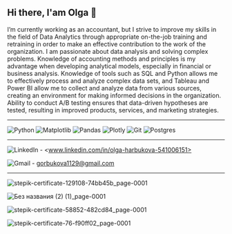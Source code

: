 ## Hi there, I'am Olga 👋
I’m currently working as an accountant, but I strive to improve my skills in the field of Data Analytics through appropriate on-the-job training and retraining in order to make an effective contribution to the work of the organization.
I am passionate about data analysis and solving complex problems. Knowledge of accounting methods and principles is my advantage when developing analytical models, especially in financial or business analysis. Knowledge of tools such as SQL and Python allows me to effectively process and analyze complex data sets, and Tableau and Power BI allow me to collect and analyze data from various sources, creating an environment for making informed decisions in the organization. Ability to conduct A/B testing ensures that data-driven hypotheses are tested, resulting in improved products, services, and marketing strategies.

---
![Python](https://img.shields.io/badge/python-3670A0?style=for-the-badge&logo=python&logoColor=ffdd54)
![Matplotlib](https://img.shields.io/badge/Matplotlib-%23ffffff.svg?style=for-the-badge&logo=Matplotlib&logoColor=black)
![Pandas](https://img.shields.io/badge/pandas-%23150458.svg?style=for-the-badge&logo=pandas&logoColor=white)
![Plotly](https://img.shields.io/badge/Plotly-%233F4F75.svg?style=for-the-badge&logo=plotly&logoColor=white)
![Git](https://img.shields.io/badge/git-%23F05033.svg?style=for-the-badge&logo=git&logoColor=white)
![Postgres](https://img.shields.io/badge/postgres-%23316192.svg?style=for-the-badge&logo=postgresql&logoColor=white)

---

![LinkedIn](https://img.shields.io/badge/linkedin-%230077B5.svg?style=for-the-badge&logo=linkedin&logoColor=white) - <www.linkedin.com/in/olga-harbukova-541006151>

![Gmail](https://img.shields.io/badge/Gmail-D14836?style=for-the-badge&logo=gmail&logoColor=white) - gorbukova1129@gmail.com

---
![stepik-certificate-129108-74bb45b_page-0001](https://github.com/user-attachments/assets/f7575cf0-5d20-457f-a0e9-293239c1b4bf)

![Без названия (2) (1)_page-0001](https://github.com/user-attachments/assets/3a242227-8286-42c2-99d3-7ca9580c405b)

![stepik-certificate-58852-482cd84_page-0001](https://github.com/user-attachments/assets/6e2e2912-8352-42c3-ae6d-ed77a1d9d4cb)

![stepik-certificate-76-f90ff02_page-0001](https://github.com/user-attachments/assets/0ed3ae02-9868-4f23-9def-6098caae7c6b)


<!--
**Oleftina1/Oleftina1** is a ✨ _special_ ✨ repository because its `README.md` (this file) appears on your GitHub profile.

Here are some ideas to get you started:

- 🔭 I’m currently working...
- 🌱 I’m currently learning ...
- 👯 I’m looking to collaborate on ...
- 🤔 I’m looking for help with ...
- 💬 Ask me about ...
- 📫 How to reach me: ...
- 😄 Pronouns: ...
- ⚡ Fun fact: ...

-->
